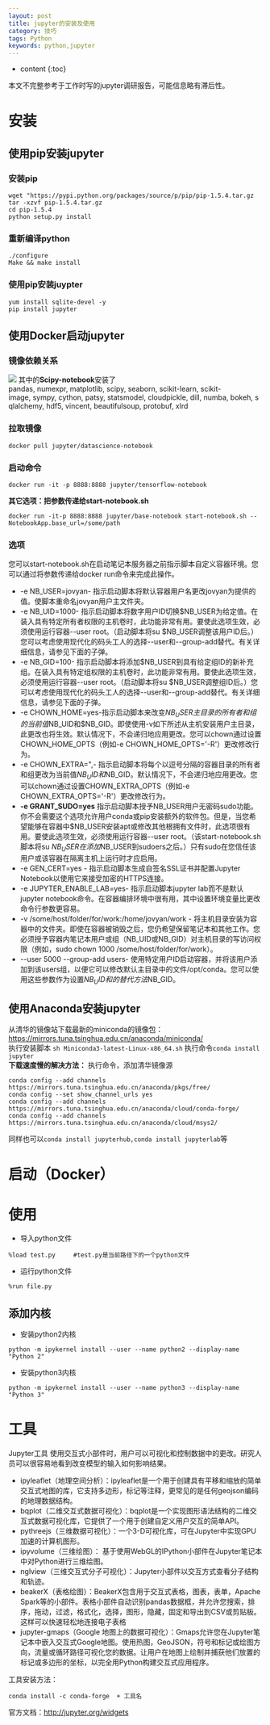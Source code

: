 ```yaml
---
layout: post
title: jupyter的安装及使用
category: 技巧
tags: Python
keywords: python,jupyter
---
```

* content
{:toc}

本文不完整参考于工作时写的jupyter调研报告，可能信息略有滞后性。
# 安装

## 使用pip安装jupyter

### 安装pip
```
wget "https://pypi.python.org/packages/source/p/pip/pip-1.5.4.tar.gz
tar -xzvf pip-1.5.4.tar.gz
cd pip-1.5.4
python setup.py install
```
### 重新编译python

```
./configure 
Make && make install
```

### 使用pip安装juypter
```
yum install sqlite-devel -y
pip install jupyter
```
## 使用Docker启动jupyter
### 镜像依赖关系

![](/assets/img/skill/jupyter.png)
其中的**Scipy-notebook**安装了pandas, numexpr, matplotlib, scipy, seaborn, scikit-learn, scikit-image, sympy, cython, patsy, statsmodel, cloudpickle, dill, numba, bokeh, sqlalchemy, hdf5, vincent, beautifulsoup, protobuf, xlrd
### 拉取镜像

```
docker pull jupyter/datascience-notebook
```
### 启动命令
```
docker run -it -p 8888:8888 jupyter/tensorflow-notebook
```
**其它选项：把参数传递给start-notebook.sh**  
```
docker run -it-p 8888:8888 jupyter/base-notebook start-notebook.sh --NotebookApp.base_url=/some/path
```

### 选项 

您可以start-notebook.sh在启动笔记本服务器之前指示脚本自定义容器环境。您可以通过将参数传递给docker run命令来完成此操作。
- -e NB_USER=jovyan- 指示启动脚本将默认容器用户名更改jovyan为提供的值。使脚本重命名jovyan用户主文件夹。
- -e NB_UID=1000- 指示启动脚本将数字用户ID切换$NB_USER为给定值。在装入具有特定所有者权限的主机卷时，此功能非常有用。要使此选项生效，必须使用运行容器--user root。（启动脚本将su $NB_USER调整该用户ID后。）您可以考虑使用现代化的码头工人的选择--user和--group-add替代。有关详细信息，请参见下面的子弹。
- -e NB_GID=100- 指示启动脚本将添加$NB_USER到具有给定组ID的新补充组。在装入具有特定组权限的主机卷时，此功能非常有用。要使此选项生效，必须使用运行容器--user root。（启动脚本将su $NB_USER调整组ID后。）您可以考虑使用现代化的码头工人的选择--user和--group-add替代。有关详细信息，请参见下面的子弹。
- -e CHOWN_HOME=yes-指示启动脚本来改变$NB_USER主目录的所有者和组的当前值$NB_UID和$NB_GID。即使使用-v如下所述从主机安装用户主目录，此更改也将生效。默认情况下，不会递归地应用更改。您可以chown通过设置CHOWN_HOME_OPTS（例如-e CHOWN_HOME_OPTS='-R'）更改修改行为。
- -e CHOWN_EXTRA="<some dir>,<some other dir>- 指示启动脚本将每个以逗号分隔的容器目录的所有者和组更改为当前值$NB_UID和$NB_GID。默认情况下，不会递归地应用更改。您可以chown通过设置CHOWN_EXTRA_OPTS（例如-e CHOWN_EXTRA_OPTS='-R'）更改修改行为。
- **-e GRANT_SUDO=yes**
指示启动脚本授予NB_USER用户无密码sudo功能。你不会需要这个选项允许用户conda或pip安装额外的软件包。但是，当您希望能够在容器中$NB_USER安装apt或修改其他根拥有文件时，此选项很有用。要使此选项生效，必须使用运行容器--user root。（该start-notebook.sh脚本将su $NB_USER在添加$NB_USER到sudoers之后。）只有sudo在您信任该用户或该容器在隔离主机上运行时才应启用。
- -e GEN_CERT=yes - 指示启动脚本生成自签名SSL证书并配置Jupyter Notebook以使用它来接受加密的HTTPS连接。
- -e JUPYTER_ENABLE_LAB=yes- 指示启动脚本jupyter lab而不是默认jupyter notebook命令。在容器编排环境中很有用，其中设置环境变量比更改命令行参数更容易。
- -v /some/host/folder/for/work:/home/jovyan/work - 将主机目录安装为容器中的文件夹。即使在容器被销毁之后，您仍希望保留笔记本和其他工作。您必须授予容器内笔记本用户或组（NB_UID或NB_GID）对主机目录的写访问权限（例如，sudo chown 1000 /some/host/folder/for/work）。
- --user 5000 --group-add users- 使用特定用户ID启动容器，并将该用户添加到该users组，以便它可以修改默认主目录中的文件/opt/conda。您可以使用这些参数作为设置$NB_UID和的替代方法$NB_GID。
## 使用Anaconda安装jupyter
从清华的镜像站下载最新的miniconda的镜像包：
<https://mirrors.tuna.tsinghua.edu.cn/anaconda/miniconda/>  
执行安装脚本 `sh Miniconda3-latest-Linux-x86_64.sh`
执行命令`conda install jupyter`  
**下载速度慢的解决方法：**
执行命令，添加清华镜像源
```
conda config --add channels https://mirrors.tuna.tsinghua.edu.cn/anaconda/pkgs/free/ 
conda config --set show_channel_urls yes 
conda config --add channels https://mirrors.tuna.tsinghua.edu.cn/anaconda/cloud/conda-forge/ 
conda config --add channels https://mirrors.tuna.tsinghua.edu.cn/anaconda/cloud/msys2/
```

同样也可以`conda install jupyterhub,conda install jupyterlab`等
# 启动（Docker）



# 使用

- 导入python文件
```
%load test.py     #test.py是当前路径下的一个python文件
```
- 运行python文件
```
%run file.py
```



## 添加内核
- 安装python2内核
```
python -m ipykernel install --user --name python2 --display-name "Python 2"
```
- 安装python3内核
```
python -m ipykernel install --user --name python3 --display-name "Python 3"
```


# 工具
Jupyter工具
使用交互式小部件时，用户可以可视化和控制数据中的更改。研究人员可以很容易地看到改变模型的输入如何影响结果。

- ipyleaflet（地理空间分析）：ipyleaflet是一个用于创建具有平移和缩放的简单交互式地图的库，它支持多边形，标记等注释，更常见的是任何geojson编码的地理数据结构。
- bqplot（二维交互式数据可视化）：bqplot是一个实现图形语法结构的二维交互式数据可视化库，它提供了一个用于创建自定义用户交互的简单API。
- pythreejs（三维数据可视化）：一个3-D可视化库，可在Jupyter中实现GPU加速的计算机图形。
- ipyvolume（三维绘图）：	基于使用WebGL的IPython小部件在Jupyter笔记本中对Python进行三维绘图。
- nglview（三维交互式分子可视化）：Jupyter小部件以交互方式查看分子结构和轨迹。
- beakerX（表格绘图）：BeakerX包含用于交互式表格，图表，表单，Apache Spark等的小部件。表格小部件自动识别pandas数据框，并允许您搜索，排序，拖动，过滤，格式化，选择，图形，隐藏，固定和导出到CSV或剪贴板。这样可以快速轻松地连接电子表格
- jupyter-gmaps（Google 地图上的数据可视化）：Gmaps允许您在Jupyter笔记本中嵌入交互式Google地图。使用热图，GeoJSON，符号和标记或绘图方向，流量或循环路径可视化您的数据。让用户在地图上绘制并捕获他们放置的标记或多边形的坐标，以完全用Python构建交互式应用程序。

工具安装方法：
```
conda install -c conda-forge  + 工具名
```
官方文档：<http://jupyter.org/widgets>



